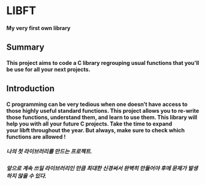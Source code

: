 # LIBFT
#### My very first own library
## Summary
#### This project aims to code a C library regrouping usual functions that you'll be use for all your next projects.
## Introduction
#### C programming can be very tedious when one doesn’t have access to those highly useful standard functions. This project allows you to re-write those functions, understand them, and learn to use them. This library will help you with all your future C projects. Take the time to expand your libft throughout the year. But always, make sure to check which functions are allowed !

##### 나의 첫 라이브러리를 만드는 프로젝트.
##### 앞으로 계속 쓰일 라이브러리인 만큼 최대한 신경써서 완벽히 만들어야 후에 문제가 발생하지 않을 수 있다.
